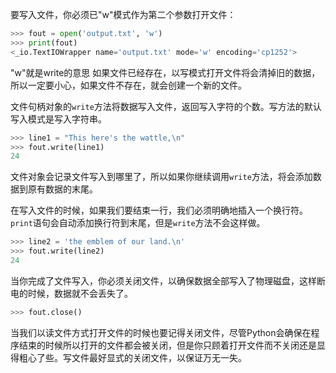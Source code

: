 要写入文件，你必须已"w"模式作为第二个参数打开文件：
```python
>>> fout = open('output.txt', 'w')
>>> print(fout)
<_io.TextIOWrapper name='output.txt' mode='w' encoding='cp1252'>
```
"w"就是write的意思
如果文件已经存在，以写模式打开文件将会清掉旧的数据，所以一定要小心，如果文件不存在，就会创建一个新的文件。

文件句柄对象的`write`方法将数据写入文件，返回写入字符的个数。写方法的默认写入模式是写入字符串。
```python
>>> line1 = "This here's the wattle,\n"
>>> fout.write(line1)
24
```
文件对象会记录文件写入到哪里了，所以如果你继续调用`write`方法，将会添加数据到原有数据的末尾。

在写入文件的时候，如果我们要结束一行，我们必须明确地插入一个换行符。`print`语句会自动添加换行符到末尾，但是`write`方法不会这样做。
```python
>>> line2 = 'the emblem of our land.\n'
>>> fout.write(line2)
24
```
当你完成了文件写入，你必须关闭文件，以确保数据全部写入了物理磁盘，这样断电的时候，数据就不会丢失了。
```python
>>> fout.close()
```

当我们以读文件方式打开文件的时候也要记得关闭文件，尽管Python会确保在程序结束的时候所以打开的文件都会被关闭，但是你只顾着打开文件而不关闭还是显得粗心了些。写文件最好显式的关闭文件，以保证万无一失。


